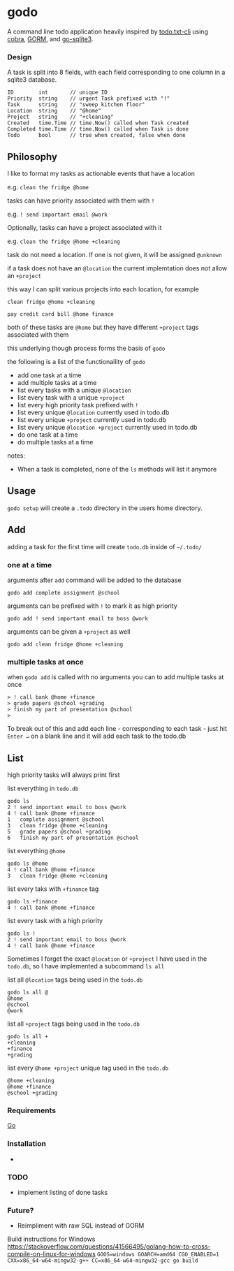 # godo

A command line todo application heavily inspired by [todo.txt-cli](https://github.com/todotxt/todo.txt-cli) using [cobra](https://github.com/spf13/cobra), [GORM](https://github.com/go-gorm/gorm), and [go-sqlite3](https://github.com/mattn/go-sqlite3).

### Design
A task is split into 8 fields, with each field corresponding to one column in a sqlite3 database.

```
ID        int       // unique ID
Priority  string    // urgent Task prefixed with "!"
Task      string    // "sweep kitchen floor"
Location  string    // "@home"
Project   string    // "+cleaning"
Created   time.Time // time.Now() called when Task created
Completed time.Time // time.Now() called when Task is done
Todo      bool      // true when created, false when done
```

## Philosophy
I like to format my tasks as actionable events that have a location

e.g. `clean the fridge @home`

tasks can have priority associated with them with `!`

e.g. `! send important email @work`

Optionally, tasks can have a project associated with it

e.g. `clean the fridge @home +cleaning`

task do not need a location. If one is not given, it will be assigned `@unknown`

if a task does not have an `@location` the current implemtation does not allow an `+project`

this way I can split various projects into each location, for example

`clean fridge @home +cleaning`

`pay credit card bill @home finance`

both of these tasks are `@home` but they have different `+project` tags associated with them

this underlying though process forms the basis of `godo`

the following is a list of the functionaility of `godo`

- add one task at a time
- add multiple tasks at a time
- list every tasks with a unique `@location`
- list every task with a unique `+project`
- list every high priority task prefixed with `!`
- list every unique `@location` currently used in todo.db
- list every unique `+project` currently used in todo.db
- list every unique `@location +project` currently used in todo.db
- do one task at a time
- do multiple tasks at a time

notes:

- When a task is completed, none of the `ls` methods will list it anymore


## Usage
`godo setup` will create a `.todo` directory in the users home directory.

## Add
adding a task for the first time will create `todo.db` inside of `~/.todo/`

### one at a time
arguments after `add` command will be added to the database

`godo add complete assignment @school`

arguments can be prefixed with `!` to mark it as high priority

`godo add ! send important email to boss @work`

arguments can be given a `+project` as well

`godo add clean fridge @home +cleaning`

### multiple tasks at once
when `godo add` is called with no arguments you can to add multiple tasks at once

```
> ! call bank @home +finance
> grade papers @school +grading
> finish my part of presentation @school
>
```
To break out of this and add each line - corresponding to each task - just hit `Enter ↵` on a blank line and it will add each task to the todo.db

## List
high priority tasks will always print first

list everything in `todo.db`

```
godo ls
2 ! send important email to boss @work
4 ! call bank @home +finance
1   complete assignment @school
3   clean fridge @home +cleaning
5   grade papers @school +grading
6   finish my part of presentation @school
```

list everything `@home`

```
godo ls @home
4 ! call bank @home +finance
3   clean fridge @home +cleaning
```

list every taks with `+finance` tag

```
godo ls +finance
4 ! call bank @home +finance
```

list every task with a high priority

```
godo ls !
2 ! send important email to boss @work
4 ! call bank @home +finance
```

Sometimes I forget the exact `@location` or `+project` I have used in the `todo.db`, so I have implemented a subcommand `ls all`

list all `@location` tags being used in the `todo.db`

```
godo ls all @
@home
@school
@work
```

list all `+project` tags being used in the `todo.db`

```
godo ls all +
+cleaning
+finance
+grading
```

list every `@home +project` unique tag used in the `todo.db`

```
@home +cleaning
@home +finance
@school +grading
```


### Requirements
[Go](https://go.dev/)

### Installation
-

### TODO
- implement listing of done tasks


### Future?
- Reimpliment with raw SQL instead of GORM

















Build instructions for Windows  
https://stackoverflow.com/questions/41566495/golang-how-to-cross-compile-on-linux-for-windows
`GOOS=windows GOARCH=amd64 CGO_ENABLED=1 CXX=x86_64-w64-mingw32-g++ CC=x86_64-w64-mingw32-gcc go build`   


